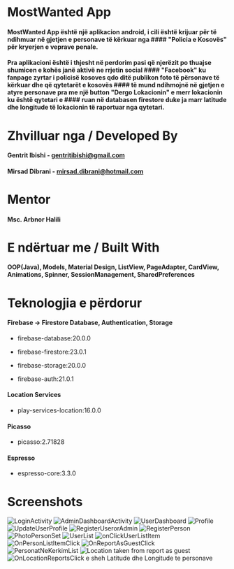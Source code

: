 # MostWanted App

#### MostWanted App është një aplikacion android, i cili është krijuar për të ndihmuar në gjetjen e personave të kërkuar nga #### "Policia e Kosovës" për kryerjen e veprave penale.

#### Pra aplikacioni është i thjesht në perdorim pasi që njerëzit po thuajse shumicen e kohës janë aktivë ne rrjetin social #### "Facebook" ku fanpage zyrtar i policisë kosoves qdo ditë publikon foto të përsonave të kërkuar dhe që qytetarët e kosovës #### të mund ndihmojnë në gjetjen e atyre personave pra me një button "Dergo Lokacionin" e merr lokacionin ku është qytetari e #### ruan në databasen firestore duke ja marr latitude dhe longitude të lokacionin të raportuar nga qytetari.

# Zhvilluar nga / Developed By

#### Gentrit Ibishi - gentritibishi@gmail.com
#### Mirsad Dibrani - mirsad.dibrani@hotmail.com

# Mentor

#### Msc. Arbnor Halili


# E ndërtuar me / Built With

#### OOP(Java), Models, Material Design, ListView, PageAdapter, CardView, Animations, Spinner, SessionManagement, SharedPreferences

# Teknologjia e përdorur

#### Firebase -> Firestore Database, Authentication, Storage

* firebase-database:20.0.0

* firebase-firestore:23.0.1

* firebase-storage:20.0.0

* firebase-auth:21.0.1

#### Location Services

* play-services-location:16.0.0

#### Picasso

* picasso:2.71828

#### Espresso

* espresso-core:3.3.0

# Screenshots

![LoginActivity](https://user-images.githubusercontent.com/44057937/123526841-cd450800-d6da-11eb-9939-3f9bfeecc1b7.png)
![AdminDashboardActivity](https://user-images.githubusercontent.com/44057937/123526837-cc13db00-d6da-11eb-9653-ef4617f29df1.png)
![UserDashboard](https://user-images.githubusercontent.com/44057937/123526852-d209bc00-d6da-11eb-9281-fac2abd8db4b.png)
![Profile](https://user-images.githubusercontent.com/44057937/123526848-d03ff880-d6da-11eb-87e1-e64ac87c36e0.png)
![UpdateUserProfile](https://user-images.githubusercontent.com/44057937/123526851-d1712580-d6da-11eb-8960-dc6844f747b8.png)
![RegisterUserorAdmin](https://user-images.githubusercontent.com/44057937/123526850-d0d88f00-d6da-11eb-856d-57c968eeb3bd.png)
![RegisterPerson](https://user-images.githubusercontent.com/44057937/123526849-d0d88f00-d6da-11eb-8c9a-7cabcd249d71.png)
![PhotoPersonSet](https://user-images.githubusercontent.com/44057937/123526847-cfa76200-d6da-11eb-9d6f-59541eb7ab20.png)
![UserList](https://user-images.githubusercontent.com/44057937/123526853-d209bc00-d6da-11eb-8478-6f6823c34518.png)
![onClickUserListItem](https://user-images.githubusercontent.com/44057937/123526842-cd450800-d6da-11eb-8f8d-ff75b246a457.png)
![OnPersonListItemClick](https://user-images.githubusercontent.com/44057937/123526844-ce763500-d6da-11eb-8d69-8d88fb5b12a0.png)
![OnReportAsGuestClick](https://user-images.githubusercontent.com/44057937/123526845-cf0ecb80-d6da-11eb-8e88-9fabc646bd06.png)
![PersonatNeKerkimList](https://user-images.githubusercontent.com/44057937/123526846-cfa76200-d6da-11eb-9b10-03e1586c992d.png)
![Location taken from report as guest](https://user-images.githubusercontent.com/44057937/123526840-ccac7180-d6da-11eb-93c0-afd225dd9cc1.png)
![OnLocationReportsClick e sheh Latitude dhe Longitude te personave](https://user-images.githubusercontent.com/44057937/123526843-ce763500-d6da-11eb-838c-f9aabbeaf46f.png)


